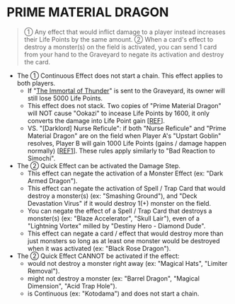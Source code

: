 # PRIME MATERIAL DRAGON

> ① Any effect that would inflict damage to a player instead increases their Life Points by the same amount. ② When a card's effect to destroy a monster(s) on the field is activated, you can send 1 card from your hand to the Graveyard to negate its activation and destroy the card.

*   The ① Continuous Effect does not start a chain. This effect applies to both players.
    *   If "[The Immortal of Thunder](https://yugipedia.com/wiki/The_Immortal_of_Thunder)" is sent to the Graveyard, its owner will still lose 5000 Life Points.
    *   This effect does not stack. Two copies of "Prime Material Dragon" will NOT cause "Ookazi" to incease Life Points by 1600, it only converts the damage into Life Point gain \[[REF](http://web.archive.org/web/20080131140306/http://entertainment.upperdeck.com/COMMUNITY/forums/thread/1005905.aspx)\].
    *   VS. "\[Darklord\] Nurse Reficule": if both "Nurse Reficule" and "Prime Material Dragon" are on the field when Player A's "Upstart Goblin" resolves, Player B will gain 1000 Life Points (gains / damage happen normally) \[[REF1](https://www.pojo.biz/board/showthread.php?t=808154)\]. These rules apply similarly to "Bad Reaction to Simochi".
*   The ② Quick Effect can be activated the Damage Step.
    *   This effect can negate the activation of a Monster Effect (ex: "Dark Armed Dragon").
    *   This effect can negate the activation of Spell / Trap Card that would destroy a monster(s) (ex: "Smashing Ground"), and "Deck Devastation Virus" if it would destroy 1(+) monster on the field.
    *   You can negate the effect of a Spell / Trap Card that destroys a monster(s) (ex: "Blaze Accelerator", "Skull Lair"), even of a "Lightning Vortex" milled by "Destiny Hero - Diamond Dude".
    *   This effect can negate a card / effect that would destroy more than just monsters so long as at least one monster would be destroyed when it was activated (ex: "Black Rose Dragon").
*   The ② Quick Effect CANNOT be activated if the effect:
    *   would not destroy a monster right away (ex: "Magical Hats", "Limiter Removal").
    *   might not destroy a monster (ex: "Barrel Dragon", "Magical Dimension", "Acid Trap Hole").
    *   is Continuous (ex: "Kotodama") and does not start a chain.
